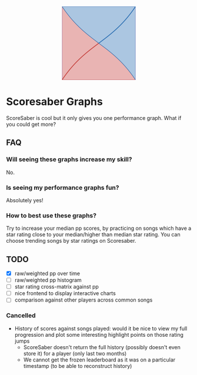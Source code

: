 [<center><img src="./assets/desmos-graph.png" width="200px" height="200px" /></center>][1]

# Scoresaber Graphs

ScoreSaber is cool but it only gives you one performance graph. What if you could get more?

## FAQ

### Will seeing these graphs increase my skill?

No.

### Is seeing my performance graphs fun?

Absolutely yes!

### How to best use these graphs?

Try to increase your median pp scores, by practicing on songs which have a star rating close to your median/higher than median star rating. You can choose trending songs by star ratings on Scoresaber.

## TODO

- [x] raw/weighted pp over time
- [ ] raw/weighted pp histogram
- [ ] star rating cross-matrix against pp
- [ ] nice frontend to display interactive charts
- [ ] comparison against other players across common songs

### Cancelled

- History of scores against songs played: would it be nice to view my full progression and plot some interesting highlight points on those rating jumps
  - ScoreSaber doesn't return the full history (possibly doesn't even store it) for a player (only last two months)
  - We cannot get the frozen leaderboard as it was on a particular timestamp (to be able to reconstruct history)

[1]: https://www.desmos.com/calculator/hhmszweref